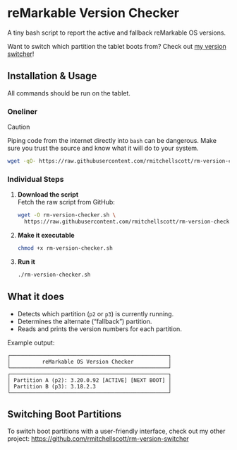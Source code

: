 # reMarkable Version Checker

A tiny bash script to report the active and fallback reMarkable OS versions.

Want to switch which partition the tablet boots from? Check out [my version switcher](https://github.com/rmitchellscott/rm-version-switcher)!

## Installation & Usage
All commands should be run on the tablet.

### Oneliner 
> [!CAUTION]
> Piping code from the internet directly into `bash` can be dangerous. Make sure you trust the source and know what it will do to your system.

   ```bash
   wget -qO- https://raw.githubusercontent.com/rmitchellscott/rm-version-checker/main/rm-version-checker.sh | bash
   ```
### Individual Steps
1. **Download the script**  
   Fetch the raw script from GitHub:

   ```bash
   wget -O rm-version-checker.sh \
     https://raw.githubusercontent.com/rmitchellscott/rm-version-checker/main/rm-version-checker.sh
   ```

2. **Make it executable**

   ```bash
   chmod +x rm-version-checker.sh
   ```

3. **Run it**  

   ```bash
   ./rm-version-checker.sh
   ```


## What it does

- Detects which partition (`p2` or `p3`) is currently running.  
- Determines the alternate (“fallback”) partition.  
- Reads and prints the version numbers for each partition.

Example output:

```text
┌──────────────────────────────────────────────────┐
│          reMarkable OS Version Checker           │
└──────────────────────────────────────────────────┘
┌──────────────────────────────────────────────────┐
│ Partition A (p2): 3.20.0.92 [ACTIVE] [NEXT BOOT] │
│ Partition B (p3): 3.18.2.3                       │
└──────────────────────────────────────────────────┘
```

## Switching Boot Partitions
To switch boot partitions with a user-friendly interface, check out my other project: https://github.com/rmitchellscott/rm-version-switcher
